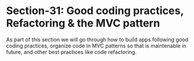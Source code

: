 # Section-31: Good coding practices, Refactoring & the MVC pattern

As part of this section we will go through how to build apps following good coding practices, organize code in MVC patterns so that is maintenable in future, and other best practices like code refactoring.

